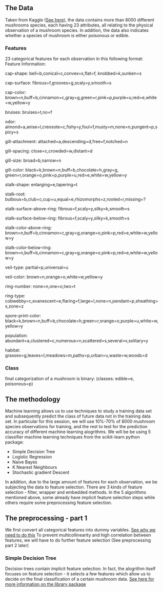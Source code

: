 ## The Data
Taken from Kaggle ([See here](https://www.kaggle.com/uciml/mushroom-classification/data)), the data contains more than 8000 different mushrooms species, each having 23 attributes, all relating to the physical observation of a mushroom species. In addition, the data also indicates whether a species of mushroom is either poisonous or edible.

### Features
23 categorical features for each observation in this following format:
Feature Information: 

cap-shape: bell=b,conical=c,convex=x,flat=f, knobbed=k,sunken=s

cap-surface: fibrous=f,grooves=g,scaly=y,smooth=s

cap-color: brown=n,buff=b,cinnamon=c,gray=g,green=r,pink=p,purple=u,red=e,white=w,yellow=y

bruises: bruises=t,no=f

odor: almond=a,anise=l,creosote=c,fishy=y,foul=f,musty=m,none=n,pungent=p,spicy=s

gill-attachment: attached=a,descending=d,free=f,notched=n

gill-spacing: close=c,crowded=w,distant=d

gill-size: broad=b,narrow=n

gill-color: black=k,brown=n,buff=b,chocolate=h,gray=g, green=r,orange=o,pink=p,purple=u,red=e,white=w,yellow=y

stalk-shape: enlarging=e,tapering=t

stalk-root: bulbous=b,club=c,cup=u,equal=e,rhizomorphs=z,rooted=r,missing=?

stalk-surface-above-ring: fibrous=f,scaly=y,silky=k,smooth=s

stalk-surface-below-ring: fibrous=f,scaly=y,silky=k,smooth=s

stalk-color-above-ring: brown=n,buff=b,cinnamon=c,gray=g,orange=o,pink=p,red=e,white=w,yellow=y

stalk-color-below-ring: brown=n,buff=b,cinnamon=c,gray=g,orange=o,pink=p,red=e,white=w,yellow=y

veil-type: partial=p,universal=u

veil-color: brown=n,orange=o,white=w,yellow=y

ring-number: none=n,one=o,two=t

ring-type: cobwebby=c,evanescent=e,flaring=f,large=l,none=n,pendant=p,sheathing=s,zone=z

spore-print-color: black=k,brown=n,buff=b,chocolate=h,green=r,orange=o,purple=u,white=w,yellow=y

population: abundant=a,clustered=c,numerous=n,scattered=s,several=v,solitary=y

habitat: grasses=g,leaves=l,meadows=m,paths=p,urban=u,waste=w,woods=d

### Class
final categorization of a mushroom is binary:
(classes: edible=e, poisonous=p)

## The methodology
Machine learning allows us to use techniques to study a training data set and subsequently predict the class of future data not in the training data set.
In particular for this session, we will use 10%-70% of 8000 mushroom species observations for training, and the rest to test for the prediction accuracy of different machine learning alogrithms.
We will be be using 5 classifier machine learning techniques from the scikit-learn python package:
- Simple Decision Tree
- Logistic Regression
- Naive Bayes
- K Nearest Neighbours
- Stochastic gradient Descent

In addition, due to the large amount of features for each observation, we be subjecting the data to feature selection. There are 3 kinds of feature selection - filter, wrapper and embedded methods. In the 5 algorithms mentioned above, some already have implicit feature selection steps while others require some preprocessing feature selection.

## The preprocessing - part 1
We first convert all categorical features into dummy variables. [See why we need to do this](https://stats.stackexchange.com/questions/115049/why-do-we-need-to-dummy-code-categorical-variables)
To prevent multicollinearity and high correlation between features, we will have to do further feature selection (See preprocessing part 2 later)

### Simple Decision Tree
Decision trees contain implicit feature selection. In fact, the alogrithm itself focuses on feature selection - it selects a few features which allow us to decide on the final classification of a certain mushroom data. [See here for more information on the library package](http://scikit-learn.org/stable/modules/generated/sklearn.tree.DecisionTreeClassifier.html#sklearn.tree.DecisionTreeClassifier)





